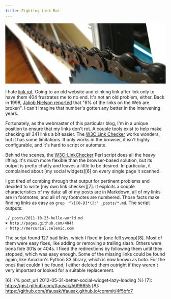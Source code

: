```yaml
---
title: Fighting Link Rot
---
```


![Grimy chain][1]

I hate [link rot][2]. Going to an old website and clinking link after
link only to have them 404 frustrates me to no end. It's not an old
problem, either. Back in 1998, [Jakob Nielson reported][3] that "6%
of the links on the Web are broken". I can't imagine that number's
gotten any better in the intervening years.

Fortunately, as the webmaster of this particular blog, I'm in a
unique position to ensure that my links don't rot. A couple tools
exist to help make checking all 341 links a bit easier. The [W3C
Link Checker][4] works wonders, but it has some limitations. It only
works in the browser, it isn't highly configurable, and it's hard
to script or automate.

Behind the scenes, the [W3C-LinkChecker][5] Perl script does all the
heavy lifting. It's much more flexible than the browser-based
solution, but its output is pretty chatty and leaves a little to
be desired. In particular, it complained about [my social widgets][6]
on every single page it scanned.

I got tired of combing through that output for pertinent problems
and decided to write [my own link checker][7]. It exploits a couple
characteristics of my data: all of my posts are in Markdown, all
of my links are in footnotes, and all of my footnotes are numbered.
Those facts make finding links as easy as `grep '^\[[0-9]*\]:'
_posts/*.md`. The script outputs:

<div class="highlight">
    <pre><code>./_posts/2011-10-23-hello-world.md
<span class="gr">✖ http://pages.github.com/404!</span>
<span class="gi">✓ http://mercurial.selenic.com</span></code></pre>
</div>

The script found 127 bad links, which I fixed in [one fell swoop][8].
Most of them were easy fixes, like adding or removing a trailing
slash. Others were bona fide 301s or 404s. I fixed the redirections
by following them until they stopped, which was easy enough. Some
of the missing links could be found again, like Amazon's Python S3
library, which is now known as boto. For the ones that couldn't be
found, I either deleted them outright if they weren't very important
or looked for a suitable replacement.

[1]: /static/images/2013/03/05/grimy-chain.jpg
[2]: http://en.wikipedia.org/wiki/Link_rot
[3]: http://www.nngroup.com/articles/fighting-linkrot/
[4]: http://validator.w3.org/checklink
[5]: http://search.cpan.org/dist/W3C-LinkChecker/
[6]: {% post_url 2012-05-31-better-social-widget-lazy-loading %}
[7]: https://gist.github.com/tfausak/5096655
[8]: https://github.com/tfausak/tfausak.github.io/commit/4f5bfc7
